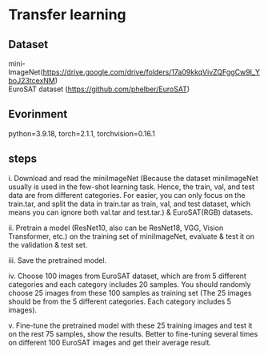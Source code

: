 # Transfer learning
## Dataset
mini-ImageNet(https://drive.google.com/drive/folders/17a09kkqVivZQFggCw9I_YboJ23tcexNM)        
EuroSAT dataset (https://github.com/phelber/EuroSAT)

## Evorinment 
python=3.9.18, torch=2.1.1, torchvision=0.16.1

## steps
i. Download and read the miniImageNet (Because the dataset miniImageNet usually is used in the few-shot learning task. Hence, the train, val, and test data are from different categories. For easier, you can only focus on the train.tar, and split the data in train.tar as train, val, and test dataset, which means you can ignore both val.tar and test.tar.) & EuroSAT(RGB) datasets.     

ii. Pretrain a model (ResNet10, also can be ResNet18, VGG, Vision Transformer, etc.) on the training set of miniImageNet, evaluate & test it on the validation & test set.     

iii. Save the pretrained model.     

iv. Choose 100 images from EuroSAT dataset, which are from 5 different categories and each category includes 20 samples. You should randomly choose 25 images from these 100 samples as training set (The 25 images should be from the 5 different categories. Each category includes 5 images).      

v. Fine-tune the pretrained model with these 25 training images and test it on the rest 75 samples, show the results. Better to fine-tuning several times on different 100 EuroSAT images and get their average result.         

